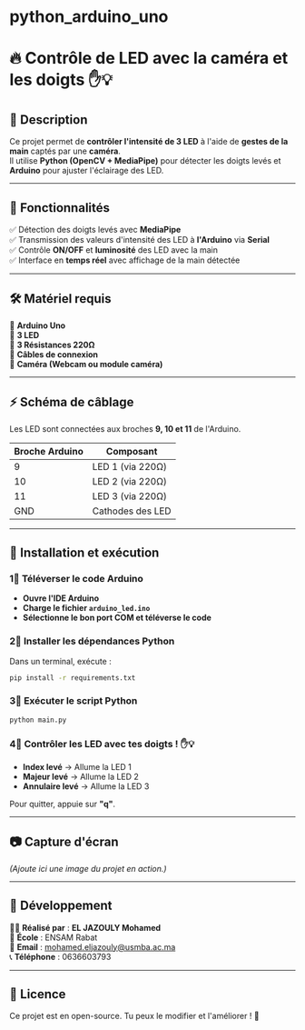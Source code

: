# python_arduino_uno
# 🔥 Contrôle de LED avec la caméra et les doigts ✋💡

## 📌 Description  
Ce projet permet de **contrôler l'intensité de 3 LED** à l'aide de **gestes de la main** captés par une **caméra**.  
Il utilise **Python (OpenCV + MediaPipe)** pour détecter les doigts levés et **Arduino** pour ajuster l'éclairage des LED.

---

## 🎯 Fonctionnalités  
✅ Détection des doigts levés avec **MediaPipe**  
✅ Transmission des valeurs d'intensité des LED à **l'Arduino** via **Serial**  
✅ Contrôle **ON/OFF** et **luminosité** des LED avec la main  
✅ Interface en **temps réel** avec affichage de la main détectée  

---

## 🛠️ Matériel requis  
🔹 **Arduino Uno**  
🔹 **3 LED**  
🔹 **3 Résistances 220Ω**  
🔹 **Câbles de connexion**  
🔹 **Caméra (Webcam ou module caméra)**  

---

## ⚡ Schéma de câblage  
Les LED sont connectées aux broches **9, 10 et 11** de l'Arduino.  

| **Broche Arduino** | **Composant** |
|------------------|-------------|
| 9  | LED 1 (via 220Ω) |
| 10 | LED 2 (via 220Ω) |
| 11 | LED 3 (via 220Ω) |
| GND | Cathodes des LED |

---

## 🚀 Installation et exécution  

### 1⃣ **Téléverser le code Arduino**  
- **Ouvre l'IDE Arduino**  
- **Charge le fichier `arduino_led.ino`**  
- **Sélectionne le bon port COM et téléverse le code**  

### 2⃣ **Installer les dépendances Python**  
Dans un terminal, exécute :  
```bash
pip install -r requirements.txt
```

### 3⃣ **Exécuter le script Python**  
```bash
python main.py
```

### 4⃣ **Contrôler les LED avec tes doigts !** ✋💡  
- **Index levé** → Allume la LED 1  
- **Majeur levé** → Allume la LED 2  
- **Annulaire levé** → Allume la LED 3  

Pour quitter, appuie sur **"q"**.

---

## 📷 Capture d'écran  
*(Ajoute ici une image du projet en action.)*

---

## 🤖 Développement  
👨‍💻 **Réalisé par** : **EL JAZOULY Mohamed**  
🏫 **École** : ENSAM Rabat  
📧 **Email** : mohamed.eljazouly@usmba.ac.ma  
📞 **Téléphone** : 0636603793  

---

## 📜 Licence  
Ce projet est en open-source. Tu peux le modifier et l'améliorer ! 🚀

